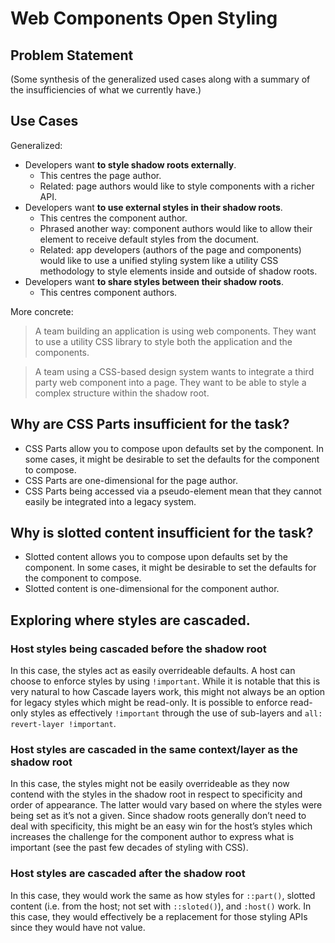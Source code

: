 # Web Components Open Styling

## Problem Statement

(Some synthesis of the generalized used cases along with a summary of
the insufficiencies of what we currently have.)

## Use Cases

Generalized:

- Developers want **to style shadow roots externally**.
  - This centres the page author.
  - Related: page authors would like to style components with a richer API.
- Developers want **to use external styles in their shadow roots**.
  - This centres the component author.
  - Phrased another way: component authors would like to allow their
    element to receive default styles from the document.
  - Related: app developers (authors of the page and components) would
    like to use a unified styling system like a utility CSS methodology
    to style elements inside and outside of shadow roots.
- Developers want **to share styles between their shadow roots**.
  - This centres component authors.

More concrete:

> A team building an application is using web components. They want to
> use a utility CSS library to style both the application and the
> components.

> A team using a CSS-based design system wants to integrate a third
> party web component into a page. They want to be able to style a
> complex structure within the shadow root.

## Why are CSS Parts insufficient for the task?

- CSS Parts allow you to compose upon defaults set by the component. In
  some cases, it might be desirable to set the defaults for the
  component to compose.
- CSS Parts are one-dimensional for the page author.
- CSS Parts being accessed via a pseudo-element mean that they cannot
  easily be integrated into a legacy system.

## Why is slotted content insufficient for the task?

- Slotted content allows you to compose upon defaults set by the
  component. In some cases, it might be desirable to set the defaults
  for the component to compose.
- Slotted content is one-dimensional for the component author.

## Exploring where styles are cascaded.

### Host styles being cascaded before the shadow root

In this case, the styles act as easily overrideable defaults. A host can
choose to enforce styles by using `!important`. While it is notable that
this is very natural to how Cascade layers work, this might not always
be an option for legacy styles which might be read-only. It is possible
to enforce read-only styles as effectively `!important` through the use
of sub-layers and `all: revert-layer !important`.

### Host styles are cascaded in the same context/layer as the shadow root

In this case, the styles might not be easily overrideable as they now
contend with the styles in the shadow root in respect to specificity and
order of appearance. The latter would vary based on where the styles
were being set as it’s not a given. Since shadow roots generally don’t
need to deal with specificity, this might be an easy win for the host’s
styles which increases the challenge for the component author to express
what is important (see the past few decades of styling with CSS).

### Host styles are cascaded after the shadow root

In this case, they would work the same as how styles for `::part()`,
slotted content (i.e. from the host; not set with `::sloted()`),
and `:host()` work. In this case, they would effectively be a
replacement for those styling APIs since they would have not value.
